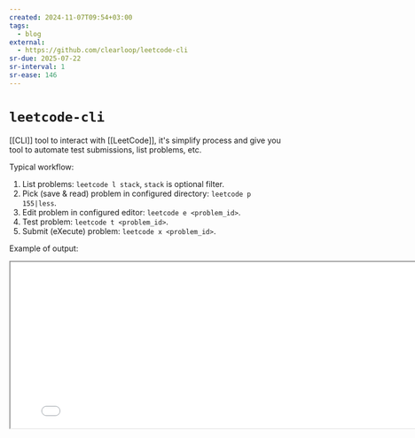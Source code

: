 ```yaml
---
created: 2024-11-07T09:54+03:00
tags:
  - blog
external:
  - https://github.com/clearloop/leetcode-cli
sr-due: 2025-07-22
sr-interval: 1
sr-ease: 146
---
```


# `leetcode-cli`

[[CLI]] tool to interact with [[LeetCode]], it's simplify process and give you tool to automate test submissions, list problems, etc.

Typical workflow:

1. List problems: `leetcode l stack`, `stack` is optional filter.
2. Pick (save & read) problem in configured directory: `leetcode p 155|less`.
3. Edit problem in configured editor: `leetcode e <problem_id>`.
4. Test problem: `leetcode t <problem_id>`.
5. Submit (eXecute) problem: `leetcode x <problem_id>`.

Example of output:

<iframe src="file:///home/inom/Wiki/stdout_leetcode-cli.html" width="800" height="300"></iframe>
